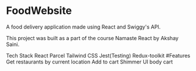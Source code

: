 # FoodWebsite

A food delivery application made using React and Swiggy's API.

This project was built as a part of the course Namaste React by Akshay Saini.

Tech Stack
React
Parcel
Tailwind CSS
Jest(Testing)
Redux-toolkit
#Features
Get restaurants by current location
Add to cart
Shimmer UI
body cart
